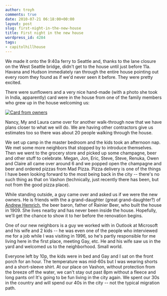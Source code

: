 ```yaml
---
author: troyh
comments: true
date: 2010-07-21 06:18:00+00:00
layout: post
slug: first-night-in-the-new-house
title: First night in the new house
wordpress_id: 4284
tags:
- capitolhillhouse
---
```


We made it onto the 9:40a ferry to Seattle and, thanks to the lane closure on the West Seattle bridge, didn't get to the house until just before 11a. Havana and Hudson immediately ran through the entire house pointing out every room they found as if we'd never seen it before. They were pretty excited.

There were sunflowers and a very nice hand-made (with a photo she took in India, apparently) card were in the house from one of the family members who grew up in the house welcoming us:

[![Card from owners](http://farm5.static.flickr.com/4095/4813704666_cc82ab1a98.jpg)](http://www.flickr.com/photos/troyh/4813704666/)
<!-- more -->

Nancy, My and Laura came over for another walk-through now that we have plans closer to what we will do. We are having other contractors give us estimates too so there was about 20 people walking through the house.

We set up camp in the master bedroom and the kids took an afternoon nap. We met some more neighbors that stopped by to introduce themselves. Then we went to the grocery store and picked up some champagne, beer and other stuff to celebrate. Megan, Jon, Eric, Steve, Steve, Renuka, Owen and Claire all came over around 6 and we popped open the champagne and beer and ordered pizzas from Mad Pizza. Pizza delivery is one of the things I have been looking forward to the most being back in the city -- there's no such thing as that on Vashon (technically, just recently there has been, but not from the good pizza place).

While standing outside, a guy came over and asked us if we were the new owners. He is friends with the a grand-daughter (great grand-daughter?) of [Andrew Hemrich](http://brewerygems.com/andrew.htm), the beer baron, father of Rainier Beer, who built the house in 1909. She lives nearby and has never been inside the house. Hopefully, we'll get the chance to show it to her before the renovation begins.

One of our new neighbors is a guy we worked with in Outlook at Microsoft and his wife and 2 kids -- he was even one of the people who interviewed me for a job while I was visiting in 1996, so he's partly responsible for me living here in the first place, meeting Gay, etc. He and his wife saw us in the yard and welcomed us to the neighborhood. Small world.

Everyone left by 10p, the kids were in bed and Gay and I sat on the front porch for an hour. The temperature was mid-60s but I was wearing shorts and a short-sleeve shirt. At our place on Vashon, without protection from the breeze off the water, we can't stay out past 8pm without a fleece and long pants on! It's going to be fun living in the city again. We spent our 30s in the country and will spend our 40s in the city -- not the typical migration path.
